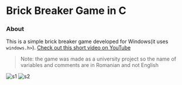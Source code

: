# Brick Breaker Game in C
### About 
This is a simple brick breaker game developed for Windows(it uses `windows.h>`).
[Check out this short video on YouTube](https://www.youtube.com/watch?v=nHWrK1OB5rA&feature=youtu.be)  
> Note: the game was made as a university project so the name of variables and comments are in Romanian and not English

![s1](https://user-images.githubusercontent.com/37183688/40082026-702f948c-5898-11e8-9cce-c4ab281350c2.png)
![s2](https://user-images.githubusercontent.com/37183688/40082027-704fd26a-5898-11e8-9957-a527b45ab984.png)
